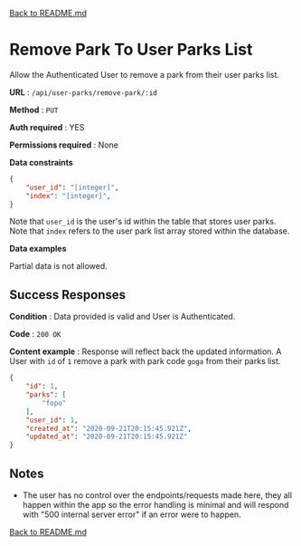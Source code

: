 [Back to README.md](../../README.md)

# Remove Park To User Parks List

Allow the Authenticated User to remove a park from their user parks list.

**URL** : `/api/user-parks/remove-park/:id`

**Method** : `PUT`

**Auth required** : YES

**Permissions required** : None

**Data constraints**

```json
{
    "user_id": "[integer]",
    "index": "[integer]",
}
```

Note that `user_id` is the user's id within the table that stores user parks.  Note that `index` refers to the user park list array stored within the database.

**Data examples**

Partial data is not allowed.

## Success Responses

**Condition** : Data provided is valid and User is Authenticated.

**Code** : `200 OK`

**Content example** : Response will reflect back the updated information. A
User with `id` of `1` remove a park with park code `goga` from their parks list. 

```json
{
    "id": 1,
    "parks": [
        "fopo"
    ],
    "user_id": 1,
    "created_at": "2020-09-21T20:15:45.921Z",
    "updated_at": "2020-09-21T20:15:45.921Z"
}
```

## Notes

* The user has no control over the endpoints/requests made here, they all happen within the app so the error handling is minimal and will respond with "500 internal server error" if an error were to happen.

[Back to README.md](../../README.md)